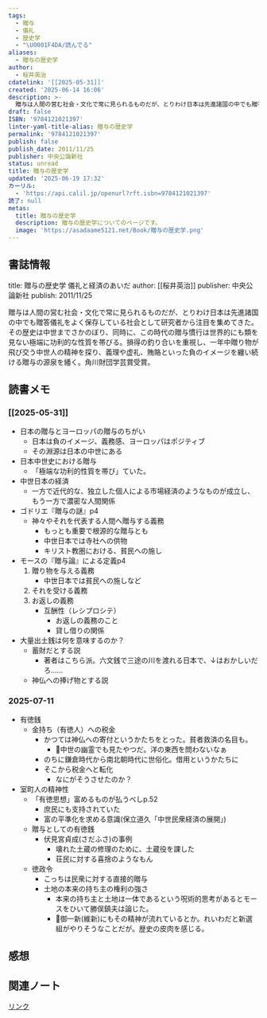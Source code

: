 ```yaml
---
tags:
  - 贈与
  - 儀礼
  - 歴史学
  - "\U0001F4DA/読んでる"
aliases:
  - 贈与の歴史学
author:
  - 桜井英治
cdatelink: '[[2025-05-31]]'
created: '2025-06-14 16:06'
description: >-
  贈与は人間の営む社会・文化で常に見られるものだが、とりわけ日本は先進諸国の中でも贈答儀礼をよく保存している社会として研究者から注目を集めてきた。その歴史は中世までさかのぼり、同時に、この時代の贈与慣行は世界的にも類を見ない極端に功利的な性質を帯びる。損得の釣り合いを重視し、一年中贈り物が飛び交う中世人の精神を探り、義理や虚礼、賄賂といった負のイメージを纏い続ける贈与の源泉を繙く。角川財団学芸賞受賞。
draft: false
ISBN: '9784121021397'
linter-yaml-title-alias: 贈与の歴史学
permalink: '9784121021397'
publish: false
publish_date: 2011/11/25
publisher: 中央公論新社
status: unread
title: 贈与の歴史学
updated: '2025-06-19 17:32'
カーリル:
  - 'https://api.calil.jp/openurl?rft.isbn=9784121021397'
読了: null
metas:
  title: 贈与の歴史学
  description: 贈与の歴史学についてのページです。
  image: 'https://asadaame5121.net/Book/贈与の歴史学.png'
---
```

## 書誌情報
title: 贈与の歴史学 儀礼と経済のあいだ
author: [[桜井英治]]
publisher: 中央公論新社
publish: 2011/11/25

贈与は人間の営む社会・文化で常に見られるものだが、とりわけ日本は先進諸国の中でも贈答儀礼をよく保存している社会として研究者から注目を集めてきた。その歴史は中世までさかのぼり、同時に、この時代の贈与慣行は世界的にも類を見ない極端に功利的な性質を帯びる。損得の釣り合いを重視し、一年中贈り物が飛び交う中世人の精神を探り、義理や虚礼、賄賂といった負のイメージを纏い続ける贈与の源泉を繙く。角川財団学芸賞受賞。


## 読書メモ
### [[2025-05-31]]
- 日本の贈与とヨーロッパの贈与のちがい
	- 日本は負のイメージ、義務感、ヨーロッパはポジティブ
	- その淵源は日本の中世にある
- 日本中世史における贈与
	- 「極端な功利的性質を帯び」ていた。
- 中世日本の経済
	- 一方で近代的な、独立した個人による市場経済のようなものが成立し、もう一方で濃密な人間関係
- ゴドリエ『贈与の謎』p4
	- 神々やそれを代表する人間へ贈与する義務
		- もっとも重要で根源的な贈与とも
		- 中世日本では寺社への供物
		- キリスト教圏における、貧民への施し
- モースの『贈与論』による定義p4
	1. 贈り物を与える義務
		- 中世日本では貧民への施しなど
	2. それを受ける義務
	3. お返しの義務
		- 互酬性（レシプロシテ）
			- お返しの義務のこと
			- 貸し借りの関係
- 大量出土銭は何を意味するのか？
	- 蓄財だとする説
		- 著者はこちら派。六文銭で三途の川を渡れる日本で、↓はおかしいだろ……
	- 神仏への捧げ物とする説
### 2025-07-11
- 有徳銭
	- 金持ち（有徳人）への税金
		- かつては神仏への寄付というかたちをとった。貧者救済の名目も。
			- 💭中世の幽霊でも見たやつだ。洋の東西を問わないなぁ
		- のちに鎌倉時代から南北朝時代に世俗化。借用というかたちに
		- そこから税金へと転化
			- なにがそうさせたのか？
- 室町人の精神性
	- 「有徳思想」富めるものが払うべしp.52
		- 庶民にも支持されていた
		- 富の平準化を求める意識(保立道久「中世民衆経済の展開」)
	- 贈与としての有徳銭
		- 伏見宮貞成(さだふさ)の事例
			- 壊れた土蔵の修理のために、土蔵役を課した
			- 荘民に対する喜捨のようなもん
	- 徳政令
		- こっちは民衆に対する直接的贈与
		- 土地の本来の持ち主の権利の強さ
			- 本来の持ち主と土地は一体であるという呪術的思考があるとモースをひいて勝俣鎮夫は論じた。
			- 💭御一新(維新)にもその精神が流れているとか。れいわだと新選組がやりそうなことだが。歴史の皮肉を感じる。
## 感想
## 関連ノート

<a href="https://asadaame5121.net/9784121021397" class="u-url">リンク</a>
